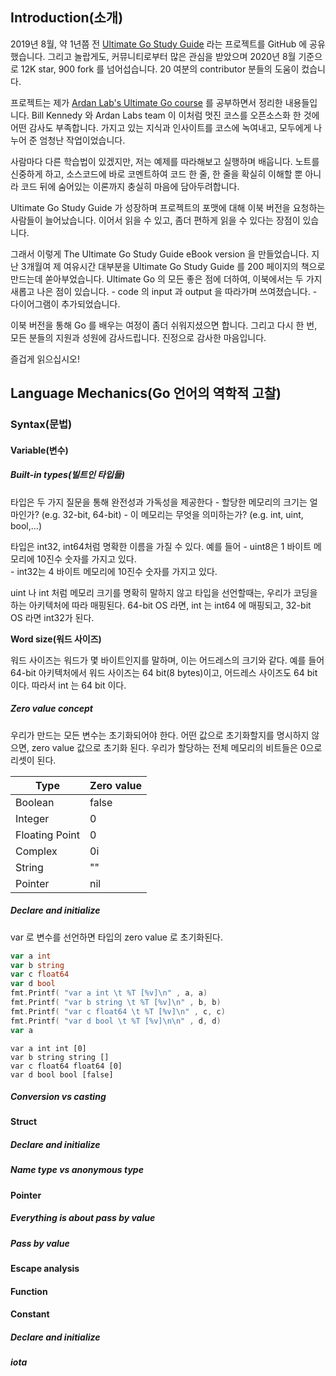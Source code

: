 ## Introduction(소개)

2019년 8월, 약 1년쯤 전 [Ultimate Go Study Guide](https://github.com/hoanhan101/ultimate-go) 라는 프로젝트를 GitHub 에 공유했습니다. 그리고 놀랍게도, 커뮤니티로부터 많은 관심을 받았으며 2020년 8월 기준으로 12K star, 900 fork 를 넘어섭습니다. 20 여분의 contributor 분들의 도움이 컸습니다. 

프로젝트는 제가 [Ardan Lab's Ultimate Go course](https://www.oreilly.com/library/view/ultimate-go-programming/9780134757476/) 를 공부하면서 정리한 내용들입니다. Bill Kennedy 와 Ardan Labs team 이 이처럼 멋진 코스를 오픈소스화 한 것에 어떤 감사도 부족합니다. 가지고 있는 지식과 인사이트를 코스에 녹여내고, 모두에게 나누어 준 엄청난 작업이었습니다.

사람마다 다른 학습법이 있겠지만, 저는 예제를 따라해보고 실행하며 배웁니다. 노트를 신중하게 하고, 소스코드에 바로 코멘트하여 코드 한 줄, 한 줄을 확실히 이해할 뿐 아니라 코드 뒤에 숨어있는 이론까지 충실히 마음에 담아두려합니다. 

Ultimate Go Study Guide 가 성장하며 프로젝트의 포맷에 대해 이북 버전을 요청하는 사람들이 늘어났습니다. 이어서 읽을 수 있고, 좀더 편하게 읽을 수 있다는 장점이 있습니다.

그래서 이렇게 The Ultimate Go Study Guide eBook version 을 만들었습니다. 지난 3개월여 제 여유시간 대부분을 Ultimate Go Study Guide 를 200 페이지의 책으로 만드는데 쏟아부었습니다. Ultimate Go 의 모든 좋은 점에 더하여, 이북에서는 두 가지 새롭고 나은 점이 있습니다. 
    - code 의 input 과 output 을 따라가며 쓰여졌습니다.
    - 다이어그램이 추가되었습니다.

이북 버전을 통해 Go 를 배우는 여정이 좀더 쉬워지셨으면 합니다. 그리고 다시 한 번, 모든 분들의 지원과 성원에 감사드립니다. 진정으로 감사한 마음입니다. 

즐겁게 읽으십시오!


## Language Mechanics(Go 언어의 역학적 고찰)

### Syntax(문법)
#### Variable(변수)
##### Built-in types(빌트인 타입들)

타입은 두 가지 질문을 통해 완전성과 가독성을 제공한다
    - 할당한 메모리의 크기는 얼마인가? (e.g. 32-bit, 64-bit)
    - 이 메모리는 무엇을 의미하는가? (e.g. int, uint, bool,...)


타입은 int32, int64처럼 명확한 이름을 가질 수 있다. 예를 들어
    - uint8은 1 바이트 메모리에 10진수 숫자를 가지고 있다.    
    - int32는 4 바이트 메모리에 10진수 숫자를 가지고 있다.

uint 나 int 처럼 메모리 크기를 명확히 말하지 않고 타입을 선언할때는, 우리가 코딩을 하는 아키텍처에 따라 매핑된다. 64-bit OS 라면, int 는 int64 에 매핑되고, 32-bit OS 라면 int32가 된다.

**Word size(워드 사이즈)**

워드 사이즈는 워드가 몇 바이트인지를 말하며, 이는 어드레스의 크기와 같다. 예를 들어 64-bit 아키텍처에서 워드 사이즈는 64 bit(8 bytes)이고, 어드레스 사이즈도 64 bit 이다. 따라서 int 는 64 bit 이다.

##### Zero value concept

우리가 만드는 모든 변수는 초기화되어야 한다. 어떤 값으로 초기화할지를 명시하지 않으면, zero value 값으로 초기화 된다. 우리가 할당하는 전체 메모리의 비트들은 0으로 리셋이 된다. 

| Type           | Zero value |
|----------------|------------|
| Boolean        | false      |
| Integer        | 0          |
| Floating Point | 0          |
| Complex        | 0i         |
| String         | ""         |
| Pointer        | nil        |

##### Declare and initialize

var 로 변수를 선언하면 타입의 zero value 로 초기화된다. 

```go
var a int
var b string
var c float64
var d bool
fmt.Printf( "var a int \t %T [%v]\n" , a, a)
fmt.Printf( "var b string \t %T [%v]\n" , b, b)
fmt.Printf( "var c float64 \t %T [%v]\n" , c, c)
fmt.Printf( "var d bool \t %T [%v]\n\n" , d, d)
var a
```
```
var a int int [0]
var b string string []
var c float64 float64 [0]
var d bool bool [false]
```

##### Conversion vs casting

#### Struct
##### Declare and initialize
##### Name type vs anonymous type

#### Pointer
##### Everything is about pass by value

##### Pass by value

#### Escape analysis

#### Function

#### Constant

##### Declare and initialize

##### iota